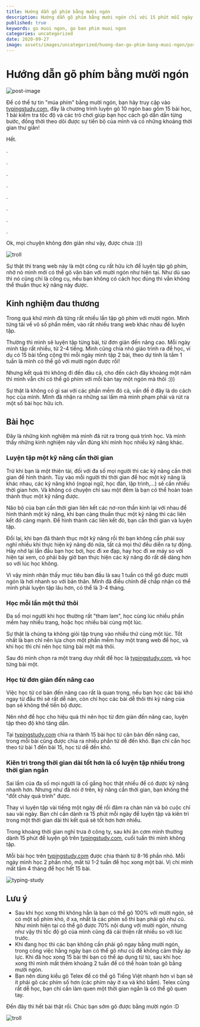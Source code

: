 ```yaml
---
title: Hướng dẫn gõ phím bằng mười ngón
description: Hướng dẫn gõ phím bằng mười ngón chỉ với 15 phút mỗi ngày.
published: true
keywords: go muoi ngon, go ban phim muoi ngon
categories: uncategorized
date: 2020-09-27
image: assets/images/uncategorized/huong-dan-go-phim-bang-muoi-ngon/post-image.jpg
---
```


# Hướng dẫn gõ phím bằng mười ngón

![post-image](assets/images/uncategorized/huong-dan-go-phim-bang-muoi-ngon/post-image.jpg)

Để có thể tự tin "múa phím" bằng mười ngón, bạn hãy truy cập vào [typingstudy.com](https://www.typingstudy.com/vi-vietnamese-3), đây là chương trình luyện gõ 10 ngón bao gồm 15 bài học, 1 bài kiểm tra tốc độ và các trò chơi giúp bạn học cách gõ dần dần từng bước, đồng thời theo dõi được sự tiến bộ của mình và có những khoảng thời gian thư giãn! 

Hết.

.

.

.

.

.

.

.

.

Ok, mọi chuyện không đơn giản như vậy, được chưa :)))

![troll](assets/images/uncategorized/huong-dan-go-phim-bang-muoi-ngon/troll.png)

Sự thật thì trang web này là một công cụ rất hữu ích để luyện tập gõ phím, nhờ nó mình mới có thể gõ văn bản với mười ngón như hiện tại. Như dù sao thì nó cũng chỉ là công cụ, nếu bạn không có cách học đúng thì vẫn không thể thuần thục kỹ năng này được.

## Kinh nghiệm đau thương
Trong quá khứ mình đã từng rất nhiều lần tập gõ phím với mười ngón. Mình từng tải về vô số phần mềm, vào rất nhiều trang web khác nhau để luyện tập.

Thường thì mình sẽ luyện tập từng bài, từ đơn giản đến nâng cao. Mỗi ngày mình tập rất nhiều, từ 2-4 tiếng. Mình cũng chia nhỏ giáo trình ra để học, ví dụ có 15 bài tổng cộng thì mỗi ngày mình tập 2 bài, theo dự tính là tầm 1 tuần là mình có thể gõ với mười ngón được rồi!

Nhưng kết quả thì không đi đến đâu cả, cho đến cách đây khoảng một năm thì mình vẫn chỉ có thể gõ phím với mỗi bàn tay một ngón mà thôi :)))

Sự thật là không có gì sai với các phần mềm đó cả, vấn đề ở đây là do  cách học của mình. Mình đã nhận ra những sai lầm mà mình phạm phải và rút ra một số bài học hữu ích.

## Bài học
Đây là những kinh nghiệm mà mình đã rút ra trong quá trình học. Và mình thấy những kinh nghiệm này vẫn đúng khi mình học nhiều kỹ năng khác.

### Luyện tập một kỹ năng cần thời gian
Trừ khi bạn là một thiên tài, đối với đa số mọi người thì các kỹ năng cần thời gian để hình thành. Tùy vào mỗi người thì thời gian để học một kỹ năng là khác nhau, các kỹ năng khó (ngoại ngữ, học đàn, lập trình,...) sẽ cần nhiều thời gian hơn. Và không có chuyện chỉ sau một đêm là bạn có thể hoàn toàn thành thục một kỹ năng được.

Não bộ của bạn cần thời gian liên kết các nơ-ron thần kinh lại với nhau để hình thành một kỹ năng, khi bạn càng thuần thục một kỹ năng thì các liên kết đó càng mạnh. Để hình thành các liên kết đó, bạn cần thời gian và luyện tập.

Đổi lại, khi bạn đã thành thục một kỹ năng rồi thì bạn không cần phải suy nghĩ nhiều khi thực hiện kỹ năng đó nữa, tất cả mọi thứ đều diễn ra tự động. Hãy nhớ lại lần đầu bạn học bơi, học đi xe đạp, hay học đi xe máy so với hiện tại xem, có phải bây giờ bạn thực hiện các kỹ năng đó rất dễ dàng hơn so với lúc học không.

Vì vậy mình nhận thấy mục tiêu ban đầu là sau 1 tuần có thể gõ được mười ngón là hơi nhanh so với bản thân. Mình đã điều chỉnh để chấp nhận có thể mình phải luyện tập lâu hơn, có thể là 3-4 tháng.

### Học mỗi lần một thứ thôi
Đa số mọi người khi học thường rất "tham lam", học cùng lúc nhiều phần mềm hay nhiều trang, hoặc học nhiều bài cùng một lúc. 

Sự thật là chúng ta không giỏi tập trung vào nhiều thứ cùng một lúc. Tốt nhất là bạn chỉ nên lựa chọn một phần mềm hay một trang web để học, và khi học thì chỉ nên học từng bài một mà thôi.

Sau đó mình chọn ra một trang duy nhất để học là [typingstudy.com](https://www.typingstudy.com/vi-vietnamese-3), và học từng bài một.

### Học từ đơn giản đến nâng cao
Việc học từ cơ bản đến nâng cao rất là quan trọng, nếu bạn học các bài khó ngay từ đầu thì sẽ rất dễ nản, còn chỉ học các bài dễ thôi thì kỹ năng của bạn sẽ không thể tiến bộ được.

Nên nhớ để học cho hiệu quả thì nên học từ đơn giản đến nâng cao, luyện tập theo độ khó tăng dần.

Tại [typingstudy.com](https://www.typingstudy.com/vi-vietnamese-3) chia ra thành 15 bài học từ căn bản đến nâng cao, trong mỗi bài cũng được chia ra nhiều phần từ dễ đến khó. Bạn chỉ cần học theo từ bài 1 đến bài 15, học từ dễ đến khó.

### Kiên trì trong thời gian dài tốt hơn là cố luyện tập nhiều trong thời gian ngắn
Sai lầm của đa số mọi người là cố gắng học thật nhiều để có được kỹ năng nhanh hơn. Nhưng như đã nói ở trên, kỹ năng cần thời gian, bạn không thể "đốt cháy quá trình" được.

Thay vì luyện tập vài tiếng một ngày để rồi đâm ra chán nản và bỏ cuộc chỉ sau vài ngày. Bạn chỉ cần dành ra 15 phút mỗi ngày để luyện tập và kiên trì trong một thời gian dài thì kết quả sẽ tốt hơn hơn nhiều.

Trong khoảng thời gian nghỉ trưa ở công ty, sau khi ăn cơm mình thường dành 15 phút để luyện gõ trên [typingstudy.com](https://www.typingstudy.com/vi-vietnamese-3), cuối tuần thì mình không tập. 

Mỗi bài học trên [typingstudy.com](https://www.typingstudy.com/vi-vietnamese-3) được chia thành từ 8-16 phần nhỏ. Mỗi ngày mình học 2 phần nhỏ, mất từ 1-2 tuần để học xong một bài. Vị chi mình mất tầm 4 tháng để học hết 15 bài.

![typing-study](assets/images/uncategorized/huong-dan-go-phim-bang-muoi-ngon/typing-study.jpg)

## Lưu ý 
- Sau khi học xong thì không hẳn là bạn có thể gõ 100% với mười ngón, sẽ có một số phím khó, ở xa, nhất là các phím số thì bạn phải gõ như cũ. Như mình hiện tại có thể gõ được 70% nội dung với mười ngón, nhưng như vậy thì tốc độ gõ của mình cũng đã cải thiện rất nhiều so với lúc trước.
- Khi đang học thì các bạn không cần phải gõ ngay bằng mười ngón, trong công việc hằng ngày bạn có thể gõ như cũ để không cảm thấy áp lực. Khi đã học xong 15 bài thì bạn có thể áp dụng từ từ, sau khi học xong thì mình mất thêm khoảng 2 tuần để có thể hoàn toàn gõ bằng mười ngón.
- Bạn nên dùng kiểu gõ Telex để có thể gõ Tiếng Việt nhanh hơn vì bạn sẽ ít phải gõ các phím số hơn (các phím này ở xa và khó bấm). Telex cũng rất dễ học, bạn chỉ cần làm quen một thời gian ngắn là có thể gõ quen tay.

Đến đây thì hết bài thật rồi. Chúc bạn sớm gõ được bằng mười ngón :D

![troll](assets/images/uncategorized/huong-dan-go-phim-bang-muoi-ngon/typing-master.gif)